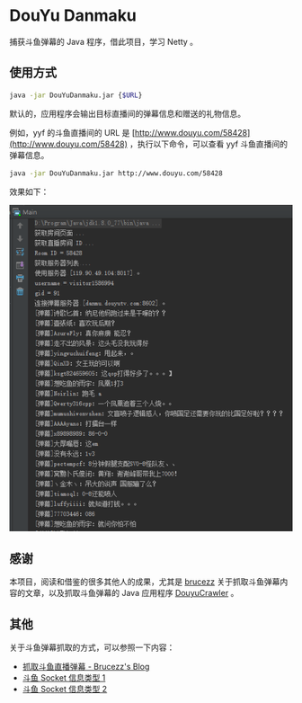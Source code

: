# DouYu Danmaku

捕获斗鱼弹幕的 Java 程序，借此项目，学习 Netty 。

## 使用方式

```bash
java -jar DouYuDanmaku.jar {$URL}
```

默认的，应用程序会输出目标直播间的弹幕信息和赠送的礼物信息。

例如，yyf 的斗鱼直播间的 URL 是 [http://www.douyu.com/58428](http://www.douyu.com/58428) ，执行以下命令，可以查看 yyf 斗鱼直播间的弹幕信息。

```bash
java -jar DouYuDanmaku.jar http://www.douyu.com/58428
```

效果如下：

![](image.png)

## 感谢

本项目，阅读和借鉴的很多其他人的成果，尤其是 [brucezz](https://github.com/brucezz) 关于抓取斗鱼弹幕内容的文章，以及抓取斗鱼弹幕的 Java 应用程序 [DouyuCrawler](https://github.com/brucezz/DouyuCrawler) 。

## 其他

关于斗鱼弹幕抓取的方式，可以参照一下内容：

- [抓取斗鱼直播弹幕 - Brucezz's Blog](http://brucezz.github.io/articles/2016/01/11/douyu-crawler/)
- [斗鱼 Socket 信息类型 1](message_type_1.md)
- [斗鱼 Socket 信息类型 2](message_type_2.md)
